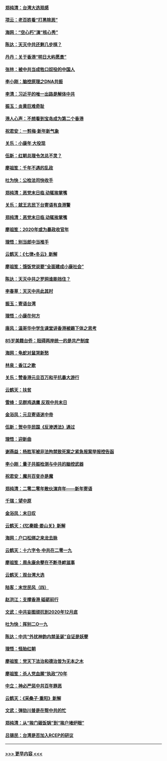 #### [郑纯清：台湾大选观感](../pages/nsc993/n11786210.md?t=01121244) 
#### [项云：老百姓看“打黑除恶”](../pages/nsc993/n11785398.md?t=01121244) 
#### [海网：“空心朽”演“核心秀”](../pages/nsc993/n11783874.md?t=01121244) 
#### [陈达：天灭中共还剩几步棋？](../pages/nsc993/n11783719.md?t=01121244) 
#### [丹丹：关于香港“明日大屿愿景”](../pages/nsc993/n11783273.md?t=01121244) 
#### [张林：被中共当成牲口奴役的中国人](../pages/nsc993/n11782397.md?t=01121244) 
#### [李小刚：脑控原理之DNA共振](../pages/nsc993/n11780962.md?t=01121244) 
#### [李清：习近平的唯一出路是解体中共](../pages/nsc993/n11780866.md?t=01121244) 
#### [振玉：炎黄巨难奇耻](../pages/nsc993/n11779632.md?t=01121244) 
#### [港人心声：不想看到宝岛成为第二个香港](../pages/nsc993/n11778817.md?t=01121244) 
#### [祝君安：一剪梅‧新年新气象](../pages/nsc993/n11776340.md?t=01121244) 
#### [关乐：小康年 大役现](../pages/nsc993/n11774213.md?t=01121244) 
#### [伍新：红朝总理令怎总不灵？](../pages/nsc993/n11770813.md?t=01121244) 
#### [廖祖笙：千年不遇的乱政](../pages/nsc993/n11770373.md?t=01121244) 
#### [吐为快：公检法司快收手](../pages/nsc993/n11770359.md?t=01121244) 
#### [郑纯清：恶党末日临 动辄挨掌嘴](../pages/nsc993/n11769912.md?t=01121244) 
#### [关乐：就王志民下台寄语有良港警](../pages/nsc993/n11769903.md?t=01121244) 
#### [郑纯清：恶党末日临 动辄挨掌嘴](../pages/nsc993/n11769356.md?t=01121244) 
#### [廖祖笙：2020年或为暴政收官年](../pages/nsc993/n11768216.md?t=01121244) 
#### [理悟：别当郎中当推手](../pages/nsc993/n11768243.md?t=01121244) 
#### [云鹤天：《七律▪冬云》新解](../pages/nsc993/n11768204.md?t=01121244) 
#### [廖祖笙：饿饭党说要“全面建成小康社会”](../pages/nsc993/n11767482.md?t=01121244) 
#### [陈达：天灭中共之罗网谁能挡住？](../pages/nsc993/n11767465.md?t=01121244) 
#### [李春草：天灭中共此其时](../pages/nsc993/n11767452.md?t=01121244) 
#### [振玉：寄语台湾](../pages/nsc993/n11767432.md?t=01121244) 
#### [理悟：小康在何方](../pages/nsc993/n11767394.md?t=01121244) 
#### [唐风：温哥华中学生课堂讲香港被踢下体之思考](../pages/nsc993/n11766848.md?t=01121244) 
#### [85岁美籍台侨：阻碍两岸统一的是共产制度](../pages/nsc993/n11765043.md?t=01121244) 
#### [海网：龟蛇对鼠哭新愁](../pages/nsc993/n11764895.md?t=01121244) 
#### [林泉：香江之歌](../pages/nsc993/n11764415.md?t=01121244) 
#### [关乐：赞香港元旦百万和平抗暴大游行](../pages/nsc993/n11764382.md?t=01121244) 
#### [云鹤天：扶贫](../pages/nsc993/n11764245.md?t=01121244) 
#### [雪绮：见群鸡退鹰  反观中共末日](../pages/nsc993/n11762112.md?t=01121244) 
#### [金浴凤：元旦寄语迷中帝](../pages/nsc993/n11761788.md?t=01121244) 
#### [伍新：贺中华民国《反渗透法》通过](../pages/nsc993/n11761994.md?t=01121244) 
#### [理悟：迎新曲](../pages/nsc993/n11761152.md?t=01121244) 
#### [谢燕益：杨胜军被非法拘禁致死案之紧急报案举报控告函](../pages/nsc993/n11756134.md?t=01121244) 
#### [李小刚：量子共振检测与中共的脑控武器](../pages/nsc993/n11754518.md?t=01121244) 
#### [祝君安：魔共百变亦是魔](../pages/nsc993/n11754469.md?t=01121244) 
#### [郑纯清：二零二零年散伙演弃年——新年寄语](../pages/nsc993/n11754195.md?t=01121244) 
#### [千瑞：望中原](../pages/nsc993/n11754159.md?t=01121244) 
#### [金浴凤：末日叹](../pages/nsc993/n11752359.md?t=01121244) 
#### [云鹤天：《忆秦娥‧娄山关》新解](../pages/nsc993/n11752348.md?t=01121244) 
#### [海网：户口松绑之来龙去脉](../pages/nsc993/n11752328.md?t=01121244) 
#### [云鹤天：十六字令‧中共在二零一九](../pages/nsc993/n11752305.md?t=01121244) 
#### [廖祖笙：周永康余孽在不断寻衅滋事](../pages/nsc993/n11751013.md?t=01121244) 
#### [云鹤天：观台湾大选](../pages/nsc993/n11751007.md?t=01121244) 
#### [陆客：末世民风（四）](../pages/nsc993/n11749203.md?t=01121244) 
#### [赵洪江：支撑香港 砥砺前行](../pages/nsc993/n11748482.md?t=01121244) 
#### [文武：中共妄图顽抗到2020年12月底](../pages/nsc993/n11748446.md?t=01121244) 
#### [吐为快：挥别二O一九](../pages/nsc993/n11748411.md?t=01121244) 
#### [陈达：中共“外扰神韵内禁圣诞”自证是妖孽](../pages/nsc993/n11748226.md?t=01121244) 
#### [理悟：怪胎红朝](../pages/nsc993/n11748206.md?t=01121244) 
#### [廖祖笙：党天下法治和德治皆为无本之木](../pages/nsc993/n11748135.md?t=01121244) 
#### [廖祖笙：杀人党血腥“执政”70年](../pages/nsc993/n11745144.md?t=01121244) 
#### [中立：神必严惩中共百年罪恶](../pages/nsc993/n11744970.md?t=01121244) 
#### [云鹤天：《采桑子‧重阳》新解](../pages/nsc993/n11744948.md?t=01121244) 
#### [文武：弹劾川普是在帮中共的忙](../pages/nsc993/n11744758.md?t=01121244) 
#### [郑纯清：从“挨门砸饭锅”到“挨户堵炉眼”](../pages/nsc993/n11744745.md?t=01121244) 
#### [吕锡民：台湾是否加入RCEP的研议](../pages/nsc993/n11744701.md?t=01121244) 

----
#### [ >>> 更早内容 <<< ](../indexes/nsc993-earlier.md)
